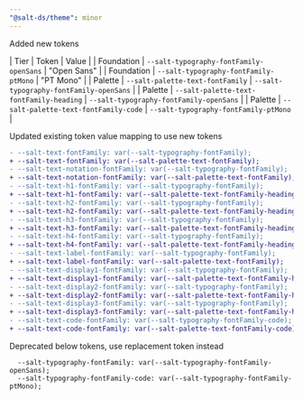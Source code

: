 ```yaml
---
"@salt-ds/theme": minor
---
```


Added new tokens

| Tier | Token | Value |
| Foundation | `--salt-typography-fontFamily-openSans` | "Open Sans" |
| Foundation | `--salt-typography-fontFamily-ptMono` | "PT Mono" |
| Palette | `--salt-palette-text-fontFamily` | `--salt-typography-fontFamily-openSans` |
| Palette | `--salt-palette-text-fontFamily-heading` | `--salt-typography-fontFamily-openSans` |
| Palette | `--salt-palette-text-fontFamily-code` | `--salt-typography-fontFamily-ptMono` |

Updated existing token value mapping to use new tokens

```diff
- --salt-text-fontFamily: var(--salt-typography-fontFamily);
+ --salt-text-fontFamily: var(--salt-palette-text-fontFamily);
- --salt-text-notation-fontFamily: var(--salt-typography-fontFamily);
+ --salt-text-notation-fontFamily: var(--salt-palette-text-fontFamily);
- --salt-text-h1-fontFamily: var(--salt-typography-fontFamily);
+ --salt-text-h1-fontFamily: var(--salt-palette-text-fontFamily-heading);
- --salt-text-h2-fontFamily: var(--salt-typography-fontFamily);
+ --salt-text-h2-fontFamily: var(--salt-palette-text-fontFamily-heading);
- --salt-text-h3-fontFamily: var(--salt-typography-fontFamily);
+ --salt-text-h3-fontFamily: var(--salt-palette-text-fontFamily-heading);
- --salt-text-h4-fontFamily: var(--salt-typography-fontFamily);
+ --salt-text-h4-fontFamily: var(--salt-palette-text-fontFamily-heading);
- --salt-text-label-fontFamily: var(--salt-typography-fontFamily);
+ --salt-text-label-fontFamily: var(--salt-palette-text-fontFamily);
- --salt-text-display1-fontFamily: var(--salt-typography-fontFamily);
+ --salt-text-display1-fontFamily: var(--salt-palette-text-fontFamily-heading);
- --salt-text-display2-fontFamily: var(--salt-typography-fontFamily);
+ --salt-text-display2-fontFamily: var(--salt-palette-text-fontFamily-heading);
- --salt-text-display3-fontFamily: var(--salt-typography-fontFamily);
+ --salt-text-display3-fontFamily: var(--salt-palette-text-fontFamily-heading);
- --salt-text-code-fontFamily: var(--salt-typography-fontFamily-code);
+ --salt-text-code-fontFamily: var(--salt-palette-text-fontFamily-code);
```

Deprecated below tokens, use replacement token instead

```
  --salt-typography-fontFamily: var(--salt-typography-fontFamily-openSans);
  --salt-typography-fontFamily-code: var(--salt-typography-fontFamily-ptMono);
```
